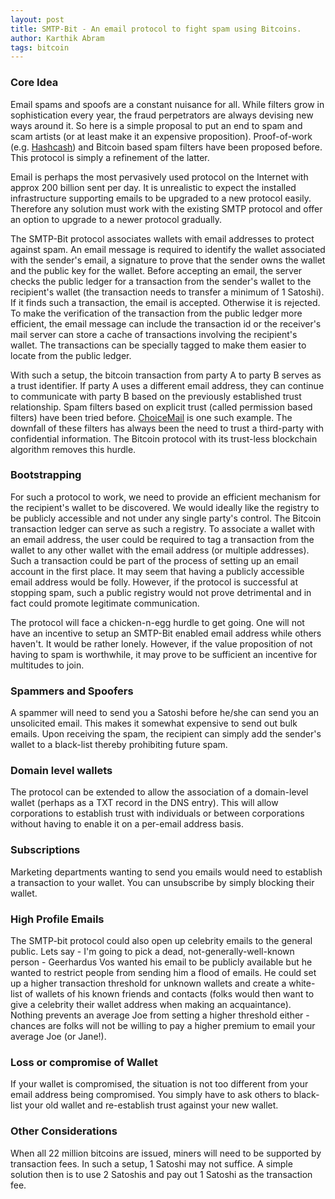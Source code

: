 ```yaml
---
layout: post
title: SMTP-Bit - An email protocol to fight spam using Bitcoins.
author: Karthik Abram
tags: bitcoin
---
```


### Core Idea
Email spams and spoofs are a constant nuisance for all. While filters grow in sophistication every year, the fraud perpetrators are always devising new ways around it. So here is a simple proposal to put an end to spam and scam artists (or at least make it an expensive proposition). Proof-of-work (e.g. [Hashcash](http://www.hashcash.org/)) and Bitcoin based spam filters have been proposed before. This protocol is simply a refinement of the latter. 

Email is perhaps the most pervasively used protocol on the Internet with approx 200 billion sent per day. It is unrealistic to expect the installed infrastructure supporting emails to be upgraded to a new protocol easily. Therefore any solution must work with the existing SMTP protocol and offer an option to upgrade to a newer protocol gradually.

The SMTP-Bit protocol associates wallets with email addresses to protect against spam. An email message is required to identify the wallet associated with the sender's email, a signature to prove that the sender owns the wallet and the public key for the wallet. Before accepting an email, the server checks the public ledger for a transaction from the sender's wallet to the recipient's wallet (the transaction needs to transfer a minimum of 1 Satoshi). If it finds such a transaction, the email is accepted. Otherwise it is rejected. To make the verification of the transaction from the public ledger more efficient, the email message can include the transaction id or the receiver's mail server can store a cache of transactions involving the recipient's wallet. The transactions can be specially tagged to make them easier to locate from the public ledger. 

With such a setup, the bitcoin transaction from party A to party B serves as a trust identifier. If party A uses a different email address, they can continue to communicate with party B based on the previously established trust relationship. Spam filters based on explicit trust (called permission based filters) have been tried before. [ChoiceMail](http://www.digiportal.com/) is one such example. The downfall of these filters has always been the need to trust a third-party with confidential information. The Bitcoin protocol with its trust-less blockchain algorithm removes this hurdle.

### Bootstrapping
For such a protocol to work, we need to provide an efficient mechanism for the recipient's wallet to be discovered. We would ideally like the registry to be publicly accessible and not under any single party's control. The Bitcoin transaction ledger can serve as such a registry. To associate a wallet with an email address, the user could be required to tag a transaction from the wallet to any other wallet with the email address (or multiple addresses). Such a transaction could be part of the process of setting up an email account in the first place. It may seem that having a publicly accessible email address would be folly. However, if the protocol is successful at stopping spam, such a public registry would not prove detrimental and in fact could promote legitimate communication.  

The protocol will face a chicken-n-egg hurdle to get going. One will not have an incentive to setup an SMTP-Bit enabled email address while others haven't. It would be rather lonely. However, if the value proposition of not having to spam is worthwhile, it may prove to be sufficient an incentive for multitudes to join. 

### Spammers and Spoofers
A spammer will need to send you a Satoshi before he/she can send you an unsolicited email. This makes it somewhat expensive to send out bulk emails. Upon receiving the spam, the recipient can simply add the sender's wallet to a black-list thereby prohibiting future spam.

### Domain level wallets
The protocol can be extended to allow the association of a domain-level wallet (perhaps as a TXT record in the DNS entry). This will allow corporations to establish trust with individuals or between corporations without having to enable it on a per-email address basis. 

### Subscriptions
Marketing departments wanting to send you emails would need to establish a transaction to your wallet. You can unsubscribe by simply blocking their wallet. 

### High Profile Emails
The SMTP-bit protocol could also open up celebrity emails to the general public. Lets say - I'm going to pick a dead, not-generally-well-known person - Geerhardus Vos wanted his email to be publicly available but he wanted to restrict people from sending him a flood of emails. He could set up a higher transaction threshold for unknown wallets and create a white-list of wallets of his known friends and contacts (folks would then want to give a celebrity their wallet address when making an acquaintance). Nothing prevents an average Joe from setting a higher threshold either - chances are folks will not be willing to pay a higher premium to email your average Joe (or Jane!).

### Loss or compromise of Wallet
If your wallet is compromised, the situation is not too different from your email address being compromised. You simply have to ask others to black-list your old wallet and re-establish trust against your new wallet.

### Other Considerations
When all 22 million bitcoins are issued, miners will need to be supported by transaction fees. In such a setup, 1 Satoshi may not suffice. A simple solution then is to use 2 Satoshis and pay out 1 Satoshi as the transaction fee. 
         